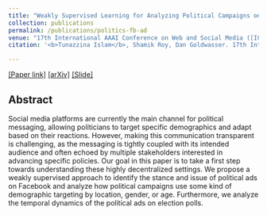 ```yaml
---
title: "Weakly Supervised Learning for Analyzing Political Campaigns on Facebook"
collection: publications
permalink: /publications/politics-fb-ad
venue: "17th International AAAI Conference on Web and Social Media ([ICWSM-2023](https://www.icwsm.org/2023/index.html/))"
citation: '<b>Tunazzina Islam</b>, Shamik Roy, Dan Goldwasser. 17th International AAAI Conference on Web and Social Media (ICWSM 2023).'

---
```

[[Paper link]](https://ojs.aaai.org/index.php/ICWSM/article/view/22156) [[arXiv]](https://arxiv.org/pdf/2210.10669.pdf) [[Slide]](https://tunazislam.github.io/files/ICWSM2023_PoliticalFBAd.pdf)

## Abstract
Social media platforms are currently the main channel for political messaging, allowing politicians to target specific demographics and adapt based on their reactions. However, making this communication transparent is challenging, as the messaging is tightly coupled with its intended audience and often echoed by multiple stakeholders interested in advancing specific policies. Our goal in this paper is to take a first step towards understanding these highly decentralized settings. We propose a weakly supervised approach to identify the stance and issue of political ads on Facebook and analyze how political campaigns use some kind of demographic targeting by location, gender, or age. Furthermore, we analyze the temporal dynamics of the political ads on election polls.
